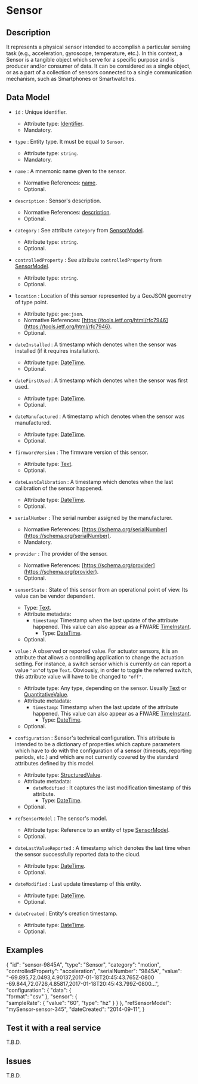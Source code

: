# Sensor

## Description

It represents a physical sensor intended to accomplish a particular sensing task (e.g., acceleration, gyroscope, temperature, etc.). In this context, a Sensor is a tangible object which serve for a specific purpose and is producer and/or consumer of data. It can be considered as a single object, or as a part of a collection of sensors connected to a single communication mechanism, such as Smartphones or Smartwatches.


## Data Model

+ `id` : Unique identifier. 
    + Attribute type: [Identifier](https://fiware.github.io/dataModels/common-schema.json#/definitions/EntityIdentifierType).
    + Mandatory.

+ `type` : Entity type. It must be equal to `Sensor`.
    + Attribute type: `string`.
    + Mandatory.

+ `name` : A mnemonic name given to the sensor.
    + Normative References: [name](https://schema.org/name).
    + Optional.

+ `description` : Sensor's description.
    + Normative References: [description](https://schema.org/description).
    + Optional.

+ `category` : See attribute `category` from [SensorModel](../../SensorModel/doc/spec.md). 
    + Attribute type: `string`.
    + Optional.
        
+ `controlledProperty` : See attribute `controlledProperty` from [SensorModel](../../SensorModel/doc/spec.md).
    + Attribute type: `string`.
    + Optional.
    
+ `location` : Location of this sensor represented by a GeoJSON geometry of type point. 
    + Attribute type: `geo:json`.
    + Normative References: [https://tools.ietf.org/html/rfc7946](https://tools.ietf.org/html/rfc7946).
    + Optional.

+ `dateInstalled` : A timestamp which denotes when the sensor was installed (if it requires installation).
    + Attribute type: [DateTime](https://schema.org/DateTime).
    + Optional.

+ `dateFirstUsed` : A timestamp which denotes when the sensor was first used.
    + Attribute type: [DateTime](https://schema.org/DateTime).
    + Optional.

+ `dateManufactured` : A timestamp which denotes when the sensor was manufactured.
    + Attribute type: [DateTime](https://schema.org/DateTime).
    + Optional.

+ `firmwareVersion` : The firmware version of this sensor.
    + Attribute type: [Text](https://schema.org/Text).
    + Optional.

+ `dateLastCalibration` : A timestamp which denotes when the last calibration of the sensor happened.
    + Attribute type: [DateTime](https://schema.org/DateTime).
    + Optional.
    
+ `serialNumber` : The serial number assigned by the manufacturer.
    + Normative References: [https://schema.org/serialNumber](https://schema.org/serialNumber).
    + Mandatory.
    
+ `provider` : The provider of the sensor.
    + Normative References: [https://schema.org/provider](https://schema.org/provider).
    + Optional.
    
+ `sensorState` : State of this sensor from an operational point of view. Its value can be vendor dependent.  
    + Type: [Text](https://schema.org/Text).
    + Attribute metadata:
        + `timestamp`: Timestamp when the last update of the attribute happened.
        This value can also appear as a FIWARE [TimeInstant](https://github.com/telefonicaid/iotagent-node-lib#TimeInstant).
            + Type: [DateTime](http://schema.org/DateTime).
    + Optional.

+ `value` : A observed or reported value. For actuator sensors, it is an attribute that allows
a controlling application to change the actuation setting. For instance, a switch sensor which is currently *on* can report a value `"on"`of type `Text`.
Obviously, in order to toggle the referred switch, this attribute value will have to be changed to `"off"`.
    + Attribute type: Any type, depending on the sensor. Usually [Text](https://schema.org/Text) or [QuantitativeValue](https://schema.org/QuantitativeValue).
    + Attribute metadata:
        + `timestamp`: Timestamp when the last update of the attribute happened.
        This value can also appear as a FIWARE [TimeInstant](https://github.com/telefonicaid/iotagent-node-lib#TimeInstant).
            + Type: [DateTime](http://schema.org/DateTime).
    + Optional.

+ `configuration` : Sensor's technical configuration. This attribute is intended to be a dictionary of properties which capture
parameters which have to do with the configuration of a sensor (timeouts, reporting periods, etc.)
and which are not currently covered by the standard attributes defined by this model. 
    + Attribute type: [StructuredValue](https://schema.org/StructuredValue).
    + Attribute metadata:
        + `dateModified` :  It captures the last modification timestamp of this attribute.
            + Type: [DateTime](https://schema.org/DateTime).
    + Optional.
   
+ `refSensorModel` : The sensor's model.
    + Attribute type: Reference to an entity of type [SensorModel](../../SensorModel/doc/spec.md).
    + Optional.

+ `dateLastValueReported` : A timestamp which denotes the last time when the sensor successfully reported data to the cloud.
    + Attribute type: [DateTime](https://schema.org/).
    + Optional.

+ `dateModified` : Last update timestamp of this entity.
    + Attribute type: [DateTime](https://schema.org/DateTime).
    + Optional.

+ `dateCreated` : Entity's creation timestamp.
    + Attribute type: [DateTime](https://schema.org/DateTime).
    + Optional.

## Examples

{
  "id": "sensor-9845A",
  "type": "Sensor",
  "category": "motion",
  "controlledProperty": "acceleration",
  "serialNumber": "9845A",
  "value": "-69.895,72.0493,4.90137,2017-01-18T20:45:43.765Z-0800 -69.844,72.0726,4.85817,2017-01-18T20:45:43.799Z-0800...",
  "configuration": {
    "data": {  
      "format": "csv"
    },
    "sensor": {  
      "sampleRate": {
        "value": "60",
        "type": "hz"
      }
    }
  },
  "refSensorModel": "mySensor-sensor-345",
  "dateCreated": "2014-09-11",
}


## Test it with a real service

T.B.D.

## Issues

T.B.D.
